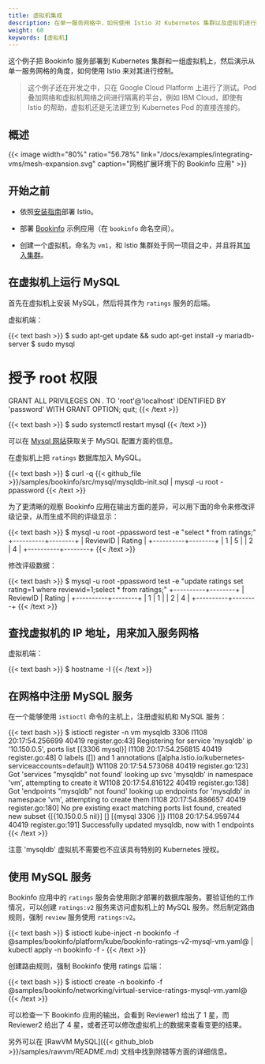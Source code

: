 ```yaml
---
title: 虚拟机集成
description: 在单一服务网格中，如何使用 Istio 对 Kubernetes 集群以及虚拟机进行控制。
weight: 60
keywords: [虚拟机]
---
```


这个例子把 Bookinfo 服务部署到 Kubernetes 集群和一组虚拟机上，然后演示从单一服务网格的角度，如何使用 Istio 来对其进行控制。

> 这个例子还在开发之中，只在 Google Cloud Platform 上进行了测试。Pod 叠加网络和虚拟机网络之间进行隔离的平台，例如 IBM Cloud，即使有 Istio 的帮助，虚拟机还是无法建立到 Kubernetes Pod 的直接连接的。

## 概述

{{< image width="80%" ratio="56.78%"
    link="/docs/examples/integrating-vms/mesh-expansion.svg"
    caption="网格扩展环境下的 Bookinfo 应用"
    >}}

<!-- 原图 https://docs.google.com/drawings/d/1gQp1OTusiccd-JUOHktQ9RFZaqREoQbwl2Vb-P3XlRQ/edit -->

## 开始之前

* 依照[安装指南](/zh/docs/setup/kubernetes/quick-start/)部署 Istio。

* 部署 [Bookinfo](/zh/docs/examples/bookinfo/) 示例应用（在 `bookinfo` 命名空间）。

* 创建一个虚拟机，命名为 `vm1`，和 Istio 集群处于同一项目之中，并且将其[加入集群](/zh/docs/setup/kubernetes/mesh-expansion/)。

## 在虚拟机上运行 MySQL

首先在虚拟机上安装 MySQL，然后将其作为 `ratings` 服务的后端。

虚拟机端：

{{< text bash >}}
$ sudo apt-get update && sudo apt-get install -y mariadb-server
$ sudo mysql
# 授予 root 权限
GRANT ALL PRIVILEGES ON *.* TO 'root'@'localhost' IDENTIFIED BY 'password' WITH GRANT OPTION;
quit;
{{< /text >}}

{{< text bash >}}
$ sudo systemctl restart mysql
{{< /text >}}

可以在 [Mysql 网站](https://mariadb.com/kb/en/library/download/)获取关于 MySQL 配置方面的信息。

在虚拟机上把 `ratings` 数据库加入 MySQL。

{{< text bash >}}
$ curl -q {{< github_file >}}/samples/bookinfo/src/mysql/mysqldb-init.sql | mysql -u root -ppassword
{{< /text >}}

为了更清晰的观察 Bookinfo 应用在输出方面的差异，可以用下面的命令来修改评级记录，从而生成不同的评级显示：

{{< text bash >}}
$ mysql -u root -ppassword test -e "select * from ratings;"
+----------+--------+
| ReviewID | Rating |
+----------+--------+
|        1 |      5 |
|        2 |      4 |
+----------+--------+
{{< /text >}}

修改评级数据：

{{< text bash >}}
$ mysql -u root -ppassword test -e  "update ratings set rating=1 where reviewid=1;select * from ratings;"
+----------+--------+
| ReviewID | Rating |
+----------+--------+
|        1 |      1 |
|        2 |      4 |
+----------+--------+
 {{< /text >}}

## 查找虚拟机的 IP 地址，用来加入服务网格

虚拟机端：

{{< text bash >}}
$ hostname -I
{{< /text >}}

## 在网格中注册 MySQL 服务

在一个能够使用 `istioctl` 命令的主机上，注册虚拟机和 MySQL 服务：

{{< text bash >}}
$ istioctl register -n vm mysqldb <ip-address-of-vm> 3306
I1108 20:17:54.256699   40419 register.go:43] Registering for service 'mysqldb' ip '10.150.0.5', ports list [{3306 mysql}]
I1108 20:17:54.256815   40419 register.go:48] 0 labels ([]) and 1 annotations ([alpha.istio.io/kubernetes-serviceaccounts=default])
W1108 20:17:54.573068   40419 register.go:123] Got 'services "mysqldb" not found' looking up svc 'mysqldb' in namespace 'vm', attempting to create it
W1108 20:17:54.816122   40419 register.go:138] Got 'endpoints "mysqldb" not found' looking up endpoints for 'mysqldb' in namespace 'vm', attempting to create them
I1108 20:17:54.886657   40419 register.go:180] No pre existing exact matching ports list found, created new subset {[{10.150.0.5  <nil> nil}] [] [{mysql 3306 }]}
I1108 20:17:54.959744   40419 register.go:191] Successfully updated mysqldb, now with 1 endpoints
{{< /text >}}

注意 'mysqldb' 虚拟机不需要也不应该具有特别的 Kubernetes 授权。

## 使用 MySQL 服务

Bookinfo 应用中的 `ratings` 服务会使用刚才部署的数据库服务。要验证他的工作情况，可以创建 `ratings:v2` 服务来访问虚拟机上的 MySQL 服务。然后制定路由规则，强制 `review` 服务使用 `ratings:v2`。

{{< text bash >}}
$ istioctl kube-inject -n bookinfo -f @samples/bookinfo/platform/kube/bookinfo-ratings-v2-mysql-vm.yaml@ | kubectl apply -n bookinfo -f -
{{< /text >}}

创建路由规则，强制 Bookinfo 使用 ratings 后端：

{{< text bash >}}
$ istioctl create -n bookinfo -f @samples/bookinfo/networking/virtual-service-ratings-mysql-vm.yaml@
{{< /text >}}

可以检查一下 Bookinfo 应用的输出，会看到 Reviewer1 给出了 1 星，而 Reviewer2 给出了 4 星，或者还可以修改虚拟机上的数据来查看变更的结果。

另外可以在 [RawVM MySQL]({{< github_blob >}}/samples/rawvm/README.md) 文档中找到除错等方面的详细信息。